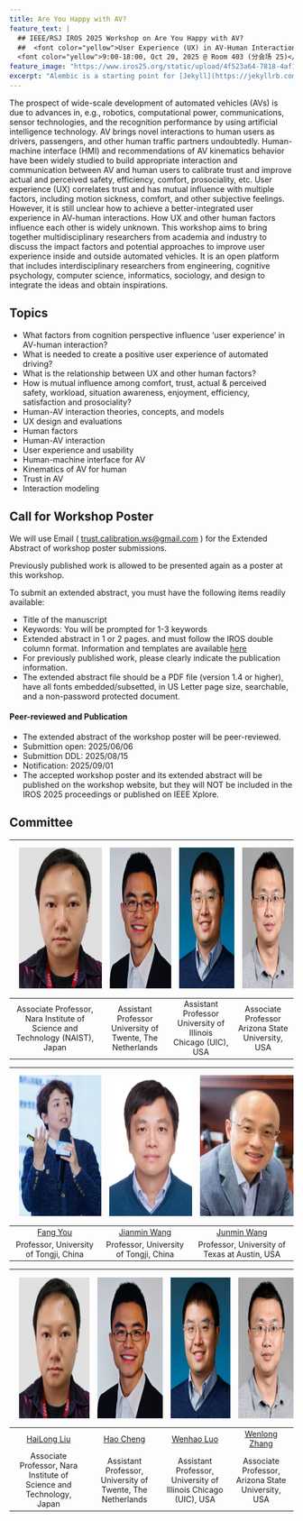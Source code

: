 ```yaml
---
title: Are You Happy with AV?
feature_text: |
  ## IEEE/RSJ IROS 2025 Workshop on Are You Happy with AV?
  ##  <font color="yellow">User Experience (UX) in AV-Human Interaction</font> 
  <font color="yellow">9:00-18:00, Oct 20, 2025 @ Room 403 (分会场 25)</font> 
feature_image: "https://www.iros25.org/static/upload/4f523a64-7818-4af1-8289-9a68ec473b14.png"
excerpt: "Alembic is a starting point for [Jekyll](https://jekyllrb.com/) projects. Rather than starting from scratch, this boilerplate is designed to get the ball rolling immediately. Install it, configure it, tweak it, push it."
---
```


The prospect of wide-scale development of automated vehicles (AVs) is due to advances in, e.g., robotics, computational power, communications, sensor technologies, and the recognition performance by using artificial intelligence technology. AV brings novel interactions to human users as drivers, passengers, and other human traffic partners undoubtedly. Human-machine interface (HMI) and recommendations of AV kinematics behavior have been widely studied to build appropriate interaction and communication between AV and human users to calibrate trust and improve actual and perceived safety,  efficiency, comfort, prosociality, etc. User experience (UX) correlates trust and has mutual influence with multiple factors, including motion sickness, comfort, and other subjective feelings. However, it is still unclear how to achieve a better-integrated user experience in AV-human interactions. How UX and other human factors influence each other is widely unknown. This workshop aims to bring together multidisciplinary researchers from academia and industry to discuss the impact factors and potential approaches to improve user experience inside and outside automated vehicles. It is an open platform that includes interdisciplinary researchers from engineering, cognitive psychology, computer science, informatics, sociology, and design to integrate the ideas and obtain inspirations.


## Topics

- What factors from cognition perspective influence ‘user experience’ in AV-human interaction? 
- What is needed to create a positive user experience of automated driving?
- What is the relationship between UX and other human factors?
- How is mutual influence among comfort, trust, actual & perceived safety, workload, situation awareness, enjoyment, efficiency, satisfaction  and prosociality?
- Human-AV interaction theories, concepts, and models
- UX design and evaluations
- Human factors
- Human-AV interaction
- User experience and usability
- Human-machine interface for AV
- Kinematics of AV for human
- Trust in AV
- Interaction modeling


## Call for Workshop Poster

We will use Email ( trust.calibration.ws@gmail.com ) for the Extended Abstract of workshop poster submissions.

Previously published work is allowed to be presented again as a poster at this workshop. 

To submit an extended abstract, you must have the following items readily available:

- Title of the manuscript
- Keywords: You will be prompted for 1-3 keywords
- Extended abstract in 1 or 2 pages. and must follow the IROS double column format. Information and templates are available [here](http://ras.papercept.net/conferences/support/support.php)
- For previously published work, please clearly indicate the publication information.
- The extended abstract file should be a PDF file (version 1.4 or higher), have all fonts embedded/subsetted, in US Letter page size, searchable, and a non-password protected document.

#### Peer-reviewed and Publication
- The extended abstract of the workshop poster will be peer-reviewed.
- Submittion open: 2025/06/06
- Submittion DDL: 2025/08/15
- Notification:  2025/09/01
- The accepted workshop poster and its extended abstract will be published on the workshop website, but they will NOT be included in the IROS 2025 proceedings or published on IEEE Xplore. 

## Committee

<img src="/assets/committee/Hailong liu.jpg" style="padding: 10px;" width="200" height="250"> |  <img src="/assets/committee/Hao Cheng.jpg" style="padding: 10px;" width="200" height="250"> | <img src="/assets/committee/Wenhao Luo.png" style="padding: 10px;" width="200" height="250"> | <img src="/assets/committee/Wenlong Zhang.png" style="padding: 10px;" width="200" height="250">|
:-------------------------:|:-------------------------:|:-------------------------:|:-------------------------:|
Associate Professor, Nara Institute of Science and Technology (NAIST), Japan| Assistant Professor <br> University of Twente, The Netherlands | Assistant Professor <br> University of Illinois Chicago (UIC), USA | Associate Professor <br> Arizona State University, USA

<img src="/assets/committee/Fang You.jpg" style="padding: 10px;" width="200" height="250"> |  <img src="/assets/committee/Jianmin Wang.jpg" style="padding: 10px;" width="200" height="250"> | <img src="/assets/committee/Junmin Wang.jpg" style="padding: 10px;" width="200" height="250"> 
:-------------------------:|:-------------------------:|:-------------------------:
[Fang You](https://tjdi.tongji.edu.cn/TeacherDetail.do?id=4236&lang=en)  |  [Jianmin Wang](https://am.tongji.edu.cn/info/1397/1842.htm) |  [Junmin Wang](https://sites.utexas.edu/jwang/) 
Professor, University of Tongji, China | Professor, University of Tongji, China | Professor, University of Texas at Austin, USA

<img src="/assets/committee/Hailong liu.jpg" style="padding: 10px;" width="200" height="250"> |  <img src="/assets/committee/Hao Cheng.jpg" style="padding: 10px;" width="200" height="250"> | <img src="/assets/committee/Wenhao Luo.png" style="padding: 10px;" width="200" height="250"> | <img src="/assets/committee/Wenlong Zhang.png" style="padding: 10px;" width="200" height="250">
:-------------------------:|:-------------------------:|:-------------------------:|:-------------------------:
[HaiLong Liu](https://www.researchgate.net/profile/Hailong_Liu9)  |  [Hao Cheng](https://sites.google.com/view/hao-cheng/home) |  [Wenhao Luo](https://www.cs.uic.edu/~wenhao/) |  [Wenlong Zhang](https://home.riselab.info/team/)
Associate Professor, Nara Institute of Science and Technology, Japan | Assistant Professor, University of Twente, The Netherlands | Assistant Professor, University of Illinois Chicago (UIC), USA | Associate Professor, Arizona State University, USA




